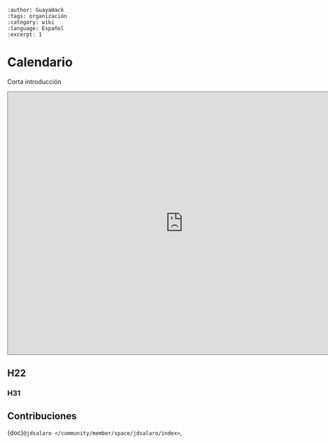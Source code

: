 ```{post} 2023-06-30
:author: GuayaHack
:tags: organización
:category: wiki
:language: Español
:excerpt: 1
```

# Calendario

Corta introducción

<iframe src="https://calendar.google.com/calendar/embed?height=600&wkst=1&bgcolor=%2385ff54&ctz=America%2FBogota&src=Z3VheWFoYWNrQGdtYWlsLmNvbQ&color=%23039BE5" style="border:solid 1px #777" width="800" height="600" frameborder="0" scrolling="no"></iframe>

## H22

### H31

## Contribuciones 

{doc}`@jdsalaro </community/member/space/jdsalaro/index>`,

